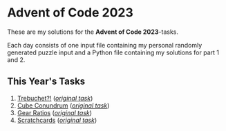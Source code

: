 # Advent of Code 2023

These are my solutions for the **Advent of Code 2023**-tasks.

Each day consists of one input file containing my personal randomly generated puzzle input and a Python file containing my solutions for part 1 and 2.

## This Year's Tasks

1. [Trebuchet?!](https://github.com/Nuhser/Advent-of-Code/blob/master/2023/day01.py) (*[original task](https://adventofcode.com/2023/day/1)*)
2. [Cube Conundrum](https://github.com/Nuhser/Advent-of-Code/blob/master/2023/day02.py) (*[original task](https://adventofcode.com/2023/day/2)*)
3. [Gear Ratios](https://github.com/Nuhser/Advent-of-Code/blob/master/2023/day03.py) (*[original task](https://adventofcode.com/2023/day/3)*)
4. [Scratchcards](https://github.com/Nuhser/Advent-of-Code/blob/master/2023/day04.py) (*[original task](https://adventofcode.com/2023/day/4)*)
